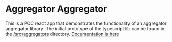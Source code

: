 # Aggregator Aggregator

This is a POC react app that demonstrates the functionality of an aggregator aggregator library.
The initial prototype of the typescript lib can be found in the [/src/aggregators](src/aggregators) directory. [Documentation is here](src/aggregators/README.md)
